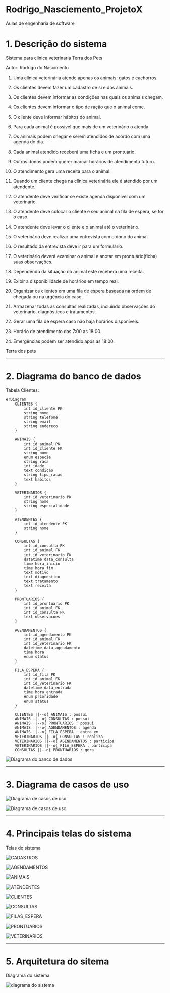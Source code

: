 # Rodrigo_Nasciemento_ProjetoX
Aulas de engenharia de software 

# 1. Descrição do sistema

Sistema para clinica veterinaria Terra dos Pets


Autor: Rodrigo do Nascimento


1. Uma clínica veterinária atende apenas os animais: gatos e cachorros. 


2. Os clientes devem fazer um cadastro de si e dos animais. 


3. Os clientes devem informar as condições nas quais os animais chegam. 


4. Os clientes devem informar o tipo de ração que o animal come. 


5. O cliente deve informar hábitos do animal. 


6. Para cada animal é possível que mais de um veterinário o atenda. 


7. Os animais podem chegar e serem atendidos de acordo com uma agenda do dia. 


8. Cada animal atendido receberá uma ficha e um prontuário. 


9. Outros donos podem querer marcar horários de atendimento futuro. 


10. O atendimento gera uma receita para o animal. 


11. Quando um cliente chega na clínica veterinária ele é atendido por um atendente. 


12. O atendente deve verificar se existe agenda disponível com um veterinário. 


13. O atendente deve colocar o cliente e seu animal na fila de espera, se for o caso. 


14. O atendente deve levar o cliente e o animal até o veterinário. 


15. O veterinário deve realizar uma entrevista com o dono do animal. 


16. O resultado da entrevista deve ir para um formulário. 


17. O veterinário deverá examinar o animal e anotar em prontuário(ficha) suas observações. 


18. Dependendo da situação do animal este receberá uma receita.


19. Exibir a disponibilidade de horários em tempo real.


20. Organizar os clientes em uma fila de espera baseada na ordem de chegada ou na urgência do caso.


21. Armazenar todas as consultas realizadas, incluindo observações do veterinário, diagnósticos e tratamentos.


22. Gerar uma fila de espera caso não haja horários disponíveis.


23. Horário de atendimento das 7:00 as 18:00.


24. Emergências podem ser atendido após as 18:00.


Terra dos pets


---
# 2. Diagrama do banco de dados 

Tabela Clientes:


```mermaid
erDiagram
    CLIENTES {
        int id_cliente PK
        string nome
        string telefone
        string email
        string endereco
    }
    
    ANIMAIS {
        int id_animal PK
        int id_cliente FK
        string nome
        enum especie
        string raca
        int idade
        text condicao
        string tipo_racao
        text habitos
    }
    
    VETERINARIOS {
        int id_veterinario PK
        string nome
        string especialidade
    }
    
    ATENDENTES {
        int id_atendente PK
        string nome
    }
    
    CONSULTAS {
        int id_consulta PK
        int id_animal FK
        int id_veterinario FK
        datetime data_consulta
        time hora_inicio
        time hora_fim
        text motivo
        text diagnostico
        text tratamento
        text receita
    }
    
    PRONTUARIOS {
        int id_prontuario PK
        int id_animal FK
        int id_consulta FK
        text observacoes
    }
    
    AGENDAMENTOS {
        int id_agendamento PK
        int id_animal FK
        int id_veterinario FK
        datetime data_agendamento
        time hora
        enum status
    }
    
    FILA_ESPERA {
        int id_fila PK
        int id_animal FK
        int id_veterinario FK
        datetime data_entrada
        time hora_entrada
        enum prioridade
        enum status
    }
    
    CLIENTES ||--o{ ANIMAIS : possui
    ANIMAIS ||--o{ CONSULTAS : possui
    ANIMAIS ||--o{ PRONTUARIOS : possui
    ANIMAIS ||--o{ AGENDAMENTOS : agenda
    ANIMAIS ||--o{ FILA_ESPERA : entra_em
    VETERINARIOS ||--o{ CONSULTAS : realiza
    VETERINARIOS ||--o{ AGENDAMENTOS : participa
    VETERINARIOS ||--o{ FILA_ESPERA : participa
    CONSULTAS ||--o{ PRONTUARIOS : gera

```

![Diagrama do banco de dados ](https://github.com/rodrigoo034/Rodrigo_Nasciemento_projetoX/blob/main/imagens/der.png)

---
# 3. Diagrama de casos de uso

![Diagrama de casos de uso](https://github.com/rodrigoo034/Rodrigo_Nasciemento_projetoX/blob/main/imagens/casos%20de%20uso.png)

![Diagrama de casos de uso](https://github.com/rodrigoo034/Rodrigo_Nasciemento_projetoX/blob/main/imagens/pets1.png)

---
# 4. Principais telas do sistema

Telas do sistema

![CADASTROS](https://github.com/rodrigoo034/Rodrigo_Nasciemento_projetoX/blob/main/imagens/CADASTROS.jpeg)


![AGENDAMENTOS](https://github.com/rodrigoo034/Rodrigo_Nasciemento_projetoX/blob/main/imagens/AGENDAMENTOS.jpeg)


![ANIMAIS](https://github.com/rodrigoo034/Rodrigo_Nasciemento_projetoX/blob/main/imagens/ANIMAIS.jpeg)


![ATENDENTES](https://github.com/rodrigoo034/Rodrigo_Nasciemento_projetoX/blob/main/imagens/ATENDENTES.jpeg)


![CLIENTES](https://github.com/rodrigoo034/Rodrigo_Nasciemento_projetoX/blob/main/imagens/CLIENTES.jpeg)


![CONSULTAS](https://github.com/rodrigoo034/Rodrigo_Nasciemento_projetoX/blob/main/imagens/CONSULTAS.jpeg)


![FILAS_ESPERA](https://github.com/rodrigoo034/Rodrigo_Nasciemento_projetoX/blob/main/imagens/FILAS_ESPERA.jpeg)


![PRONTUARIOS](https://github.com/rodrigoo034/Rodrigo_Nasciemento_projetoX/blob/main/imagens/PRONTUARIOS.jpeg)


![VETERINARIOS](https://github.com/rodrigoo034/Rodrigo_Nasciemento_projetoX/blob/main/imagens/VETERINARIOS.jpeg)


---
# 5. Arquitetura do sitema

Diagrama do sistema

![diagrama do sistema](https://github.com/rodrigoo034/Rodrigo_Nasciemento_projetoX/blob/main/imagens/Arquitetura%20do%20sitema.jpeg)